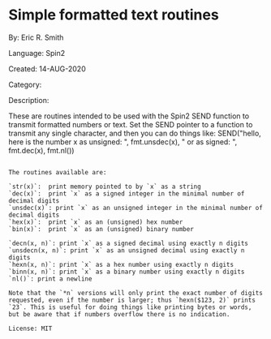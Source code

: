 
# Simple formatted text routines

By: Eric R. Smith

Language: Spin2

Created: 14-AUG-2020

Category:

Description:

These are routines intended to be used with the Spin2 SEND function to transmit formatted numbers or text. Set the SEND pointer to a function to transmit any single character, and then you can do things like:
  SEND("hello, here is the number x as unsigned: ", fmt.unsdec(x), " or as signed: ", fmt.dec(x), fmt.nl())
```

The routines available are:

`str(x)`:  print memory pointed to by `x` as a string
`dec(x)`:  print `x` as a signed integer in the minimal number of decimal digits
`unsdec(x)`: print `x` as an unsigned integer in the minimal number of decimal digits
`hex(x)`:  print `x` as an (unsigned) hex number
`bin(x)`:  print `x` as an (unsigned) binary number

`decn(x, n)`: print `x` as a signed decimal using exactly n digits
`unsdecn(x, n)`: print `x` as an unsigned decimal using exactly n digits
`hexn(x, n)`: print `x` as a hex number using exactly n digits
`binn(x, n)`: print `x` as a binary number using exactly n digits
`nl()`: print a newline

Note that the `*n` versions will only print the exact number of digits requested, even if the number is larger; thus `hexn($123, 2)` prints `23`. This is useful for doing things like printing bytes or words, but be aware that if numbers overflow there is no indication.

License: MIT
